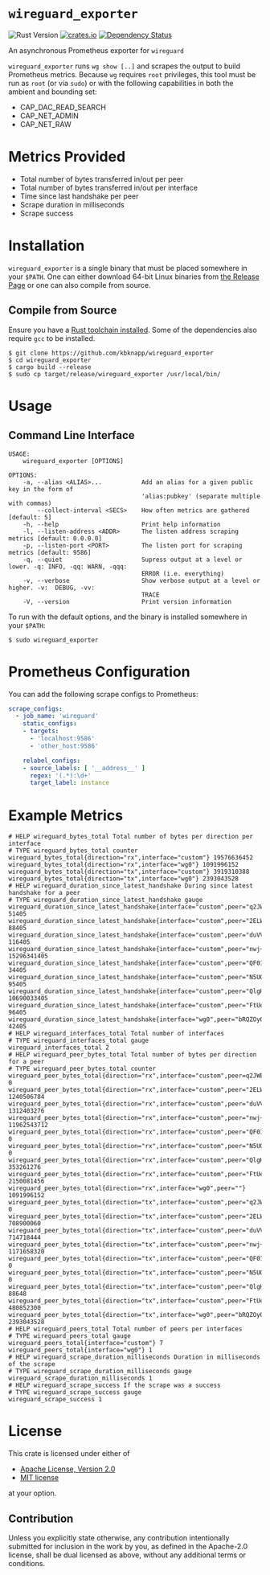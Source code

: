 # `wireguard_exporter`

![Rust Version][rustc-image]
[![crates.io][crate-image]][crate-link]
[![Dependency Status][deps-image]][deps-link]

An asynchronous Prometheus exporter for `wireguard`

`wireguard_exporter` runs `wg show [..]` and scrapes the output to
build Prometheus metrics. Because `wg` requires `root` privileges,
this tool must be run as `root` (or via `sudo`) or with the following
capabilities in both the ambient and bounding set:

- CAP_DAC_READ_SEARCH
- CAP_NET_ADMIN
- CAP_NET_RAW

# Metrics Provided

- Total number of bytes transferred in/out per peer
- Total number of bytes transferred in/out per interface
- Time since last handshake per peer
- Scrape duration in milliseconds
- Scrape success

# Installation

`wireguard_exporter` is a single binary that must be placed somewhere in your
`$PATH`. One can either download 64-bit Linux binaries from [the Release Page](https://github.com/kbknapp/wireguard_exporter/releases)
 or one can also compile from source.

## Compile from Source

Ensure you have a [Rust toolchain installed](https://rustup.rs). Some of the
dependencies also require `gcc` to be installed.

```
$ git clone https://github.com/kbknapp/wireguard_exporter
$ cd wireguard_exporter
$ cargo build --release
$ sudo cp target/release/wireguard_exporter /usr/local/bin/
```

# Usage

## Command Line Interface

```
USAGE:
    wireguard_exporter [OPTIONS]

OPTIONS:
    -a, --alias <ALIAS>...           Add an alias for a given public key in the form of
                                     'alias:pubkey' (separate multiple with commas)
        --collect-interval <SECS>    How often metrics are gathered [default: 5]
    -h, --help                       Print help information
    -l, --listen-address <ADDR>      The listen address scraping metrics [default: 0.0.0.0]
    -p, --listen-port <PORT>         The listen port for scraping metrics [default: 9586]
    -q, --quiet                      Supress output at a level or lower. -q: INFO, -qq: WARN, -qqq:
                                     ERROR (i.e. everything)
    -v, --verbose                    Show verbose output at a level or higher. -v:  DEBUG, -vv:
                                     TRACE
    -V, --version                    Print version information
```

To run with the default options, and the binary is installed somewhere in your
`$PATH`:

```
$ sudo wireguard_exporter
```

# Prometheus Configuration

You can add the following scrape configs to Prometheus:

```yaml
scrape_configs:
  - job_name: 'wireguard'
    static_configs:
    - targets:
      - 'localhost:9586'
      - 'other_host:9586'

    relabel_configs:
    - source_labels: [ '__address__' ]
      regex: '(.*):\d+'
      target_label: instance
```

# Example Metrics

```
# HELP wireguard_bytes_total Total number of bytes per direction per interface
# TYPE wireguard_bytes_total counter
wireguard_bytes_total{direction="rx",interface="custom"} 19576636452
wireguard_bytes_total{direction="rx",interface="wg0"} 1091996152
wireguard_bytes_total{direction="tx",interface="custom"} 3919310388
wireguard_bytes_total{direction="tx",interface="wg0"} 2393043528
# HELP wireguard_duration_since_latest_handshake During since latest handshake for a peer
# TYPE wireguard_duration_since_latest_handshake gauge
wireguard_duration_since_latest_handshake{interface="custom",peer="q2JWEKWfLPU5UjG2Sq31xx2GsSjdhKNtdT/X/tFVyjs=",alias="kevin"} 51405
wireguard_duration_since_latest_handshake{interface="custom",peer="2ELWFmGnqhtRpu4r2PUKc0cw+ELtuMPLd6l0KsoCUBQ=",alias="jane"} 88405
wireguard_duration_since_latest_handshake{interface="custom",peer="duVVziZbyIiIPoRprisE69K0By198Cn8dPwY5bFecEk=",alias="robert"} 116405
wireguard_duration_since_latest_handshake{interface="custom",peer="nwj+Zw49AbYrzUAPzeRf8hhll/1dz8SjoOYZuB+JdT4="} 15296341405
wireguard_duration_since_latest_handshake{interface="custom",peer="QF01u5CZhH9+CWcVY9pbsuTu3QsTcSqFvni3VfOiL2s="} 34405
wireguard_duration_since_latest_handshake{interface="custom",peer="N5UQp3XbysLBAavUm1Cpv7xxjk99LwJD99z5//PsyCc="} 95405
wireguard_duration_since_latest_handshake{interface="custom",peer="QlgHHfYP3aMlRG7d6/Zp9IhUOLrpT5G2GIdODODaUHQ="} 10690033405
wireguard_duration_since_latest_handshake{interface="custom",peer="FtUeMGdNxgkVN0G9lpvOc5jtAQQ1m9DpvZPDCUdKBx0="} 96405
wireguard_duration_since_latest_handshake{interface="wg0",peer="bRQZOyOZUvHMhBvCWq2sXO0VsRu6Aq5LCACi/R3AJk8="} 42405
# HELP wireguard_interfaces_total Total number of interfaces
# TYPE wireguard_interfaces_total gauge
wireguard_interfaces_total 2
# HELP wireguard_peer_bytes_total Total number of bytes per direction for a peer
# TYPE wireguard_peer_bytes_total counter
wireguard_peer_bytes_total{direction="rx",interface="custom",peer=q2JWEKWfLPU5UjG2Sq31xx2GsSjdhKNtdT/X/tFVyjs="",alias="kevin"} 0
wireguard_peer_bytes_total{direction="rx",interface="custom",peer="2ELWFmGnqhtRpu4r2PUKc0cw+ELtuMPLd6l0KsoCUBQ=",alias="jane"} 1240506784
wireguard_peer_bytes_total{direction="rx",interface="custom",peer="duVVziZbyIiIPoRprisE69K0By198Cn8dPwY5bFecEk=",alias="robert"} 1312403276
wireguard_peer_bytes_total{direction="rx",interface="custom",peer="nwj+Zw49AbYrzUAPzeRf8hhll/1dz8SjoOYZuB+JdT4="} 11962543712
wireguard_peer_bytes_total{direction="rx",interface="custom",peer="QF01u5CZhH9+CWcVY9pbsuTu3QsTcSqFvni3VfOiL2s="} 0
wireguard_peer_bytes_total{direction="rx",interface="custom",peer="N5UQp3XbysLBAavUm1Cpv7xxjk99LwJD99z5//PsyCc="} 0
wireguard_peer_bytes_total{direction="rx",interface="custom",peer="QlgHHfYP3aMlRG7d6/Zp9IhUOLrpT5G2GIdODODaUHQ="} 353261276
wireguard_peer_bytes_total{direction="rx",interface="custom",peer="FtUeMGdNxgkVN0G9lpvOc5jtAQQ1m9DpvZPDCUdKBx0="} 2150081456
wireguard_peer_bytes_total{direction="rx",interface="wg0",peer=""} 1091996152
wireguard_peer_bytes_total{direction="tx",interface="custom",peer="q2JWEKWfLPU5UjG2Sq31xx2GsSjdhKNtdT/X/tFVyjs=",alias="kevin"} 0
wireguard_peer_bytes_total{direction="tx",interface="custom",peer="2ELWFmGnqhtRpu4r2PUKc0cw+ELtuMPLd6l0KsoCUBQ=",alias="jane"} 708900060
wireguard_peer_bytes_total{direction="tx",interface="custom",peer="duVVziZbyIiIPoRprisE69K0By198Cn8dPwY5bFecEk=",alias="robert"} 714718444
wireguard_peer_bytes_total{direction="tx",interface="custom",peer="nwj+Zw49AbYrzUAPzeRf8hhll/1dz8SjoOYZuB+JdT4="} 1171658320
wireguard_peer_bytes_total{direction="tx",interface="custom",peer="QF01u5CZhH9+CWcVY9pbsuTu3QsTcSqFvni3VfOiL2s="} 0
wireguard_peer_bytes_total{direction="tx",interface="custom",peer="N5UQp3XbysLBAavUm1Cpv7xxjk99LwJD99z5//PsyCc="} 0
wireguard_peer_bytes_total{direction="tx",interface="custom",peer="QlgHHfYP3aMlRG7d6/Zp9IhUOLrpT5G2GIdODODaUHQ="} 88648
wireguard_peer_bytes_total{direction="tx",interface="custom",peer="FtUeMGdNxgkVN0G9lpvOc5jtAQQ1m9DpvZPDCUdKBx0="} 480852300
wireguard_peer_bytes_total{direction="tx",interface="wg0",peer="bRQZOyOZUvHMhBvCWq2sXO0VsRu6Aq5LCACi/R3AJk8="} 2393043528
# HELP wireguard_peers_total Total number of peers per interfaces
# TYPE wireguard_peers_total gauge
wireguard_peers_total{interface="custom"} 7
wireguard_peers_total{interface="wg0"} 1
# HELP wireguard_scrape_duration_milliseconds Duration in milliseconds of the scrape
# TYPE wireguard_scrape_duration_milliseconds gauge
wireguard_scrape_duration_milliseconds 1
# HELP wireguard_scrape_success If the scrape was a success
# TYPE wireguard_scrape_success gauge
wireguard_scrape_success 1
```

# License

This crate is licensed under either of

 * [Apache License, Version 2.0](http://www.apache.org/licenses/LICENSE-2.0)
 * [MIT license](http://opensource.org/licenses/MIT)

at your option.

## Contribution

Unless you explicitly state otherwise, any contribution intentionally submitted
for inclusion in the work by you, as defined in the Apache-2.0 license, shall be
dual licensed as above, without any additional terms or conditions.

[//]: # (badges)

[rustc-image]: https://img.shields.io/badge/rustc-1.56+-blue.svg
[crate-image]: https://img.shields.io/crates/v/wireguard_exporter.svg
[crate-link]: https://crates.io/crates/wireguard_exporter
[deps-image]: https://deps.rs/repo/github/kbknapp/wireguard_exporter/status.svg
[deps-link]: https://deps.rs/repo/github/kbknapp/wireguard_exporter


[//]: # (Links)

